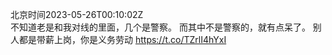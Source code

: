 北京时间2023-05-26T00:10:02Z<br>不知道老是和我对线的里面，几个是警察。
而其中不是警察的，就有点呆了。
别人都是带薪上岗，你是义务劳动 https://t.co/TZrlI4hYxI<br><br><br>